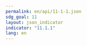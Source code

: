 ```yaml
---
permalink: en/api/11-1-1.json
sdg_goal: 11
layout: json_indicator
indicator: "11.1.1"
lang: en
---
```

